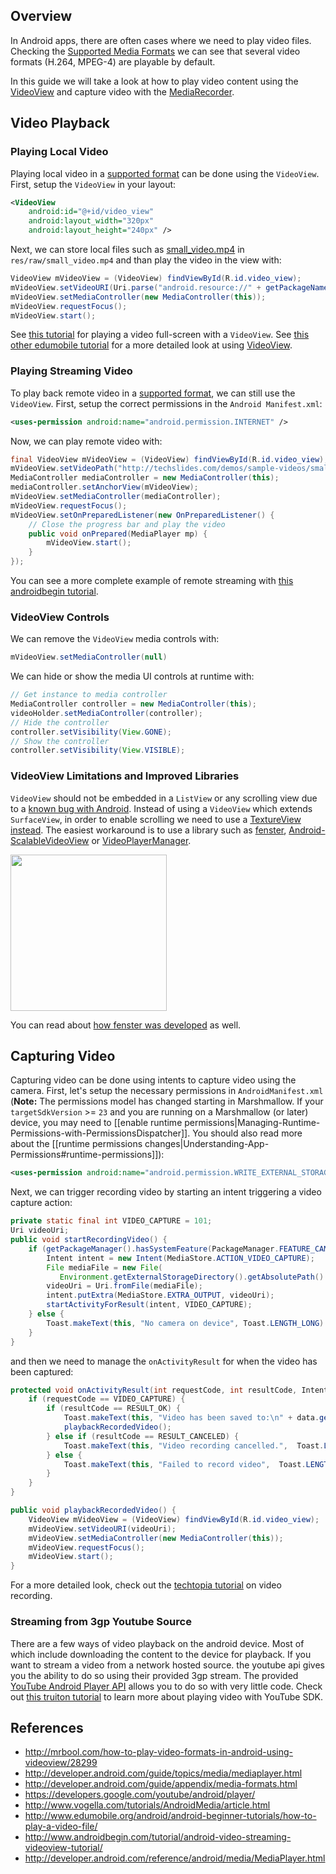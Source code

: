 ## Overview

In Android apps, there are often cases where we need to play video files. Checking the [Supported Media Formats](http://developer.android.com/guide/appendix/media-formats.html) we can see that several video formats (H.264, MPEG-4) are playable by default. 

In this guide we will take a look at how to play video content using the [VideoView](http://developer.android.com/reference/android/widget/VideoView.html) and capture video with the [MediaRecorder](http://developer.android.com/reference/android/media/MediaRecorder.html).

## Video Playback

### Playing Local Video

Playing local video in a [supported format](http://developer.android.com/guide/appendix/media-formats.html) can be done using the `VideoView`. First, setup the `VideoView` in your layout:

```xml
<VideoView
    android:id="@+id/video_view"
    android:layout_width="320px"
    android:layout_height="240px" />
```

Next, we can store local files such as [small_video.mp4](http://techslides.com/demos/sample-videos/small.mp4) in `res/raw/small_video.mp4` and than play the video in the view with:

```java
VideoView mVideoView = (VideoView) findViewById(R.id.video_view);
mVideoView.setVideoURI(Uri.parse("android.resource://" + getPackageName() +"/"+R.raw.small_video));
mVideoView.setMediaController(new MediaController(this));
mVideoView.requestFocus();
mVideoView.start();
```

See [this tutorial](https://mobiarch.wordpress.com/2014/02/18/showing-fullscreen-video-in-android/) for playing a video full-screen with a `VideoView`. See [this other edumobile tutorial](http://www.edumobile.org/android/android-beginner-tutorials/how-to-play-a-video-file/) for a more detailed look at using [VideoView](http://developer.android.com/reference/android/widget/VideoView.html).

### Playing Streaming Video

To play back remote video in a [supported format](http://developer.android.com/guide/appendix/media-formats.html), we can still use the `VideoView`. First, setup the correct permissions in the `Android Manifest.xml`:

```xml
<uses-permission android:name="android.permission.INTERNET" />
```

Now, we can play remote video with:

```java
final VideoView mVideoView = (VideoView) findViewById(R.id.video_view);
mVideoView.setVideoPath("http://techslides.com/demos/sample-videos/small.mp4");
MediaController mediaController = new MediaController(this);
mediaController.setAnchorView(mVideoView);
mVideoView.setMediaController(mediaController);
mVideoView.requestFocus();
mVideoView.setOnPreparedListener(new OnPreparedListener() {
    // Close the progress bar and play the video
    public void onPrepared(MediaPlayer mp) {
        mVideoView.start();
    }
});
```

You can see a more complete example of remote streaming with [this androidbegin tutorial](http://www.androidbegin.com/tutorial/android-video-streaming-videoview-tutorial/).

### VideoView Controls

We can remove the `VideoView` media controls with:

```java
mVideoView.setMediaController(null)
```

We can hide or show the media UI controls at runtime with:

```java
// Get instance to media controller
MediaController controller = new MediaController(this);
videoHolder.setMediaController(controller);
// Hide the controller
controller.setVisibility(View.GONE);
// Show the controller 
controller.setVisibility(View.VISIBLE);
```

### VideoView Limitations and Improved Libraries

`VideoView` should not be embedded in a `ListView` or any scrolling view due to a [known bug with Android](https://code.google.com/p/android/issues/detail?id=37229). Instead of using a `VideoView` which extends `SurfaceView`, in order to enable scrolling we need to use a [TextureView instead](https://github.com/dmytrodanylyk/dmytrodanylyk/blob/gh-pages/articles/surface-view-play-video.md). The easiest workaround is to use a library such as [fenster](https://github.com/malmstein/fenster), [Android-ScalableVideoView](https://github.com/yqritc/Android-ScalableVideoView) or [VideoPlayerManager](https://github.com/danylovolokh/VideoPlayerManager). 

<a href="https://github.com/malmstein/fenster"><img src="http://i.imgur.com/EFVEg0V.gif" width="250" /></a>

You can read about [how fenster was developed](http://www.malmstein.com/blog/2014/08/09/how-to-use-a-textureview-to-display-a-video-with-custom-media-player-controls/) as well. 

## Capturing Video

Capturing video can be done using intents to capture video using the camera. First, let's setup the necessary permissions in `AndroidManifest.xml` (**Note:** The permissions model has changed starting in Marshmallow. If your `targetSdkVersion` >= `23` and you are running on a Marshmallow (or later) device, you may need to [[enable runtime permissions|Managing-Runtime-Permissions-with-PermissionsDispatcher]]. You should also read more about the [[runtime permissions changes|Understanding-App-Permissions#runtime-permissions]]):

```xml
<uses-permission android:name="android.permission.WRITE_EXTERNAL_STORAGE" />
```

Next, we can trigger recording video by starting an intent triggering a video capture action:

```java
private static final int VIDEO_CAPTURE = 101;
Uri videoUri;
public void startRecordingVideo() {
    if (getPackageManager().hasSystemFeature(PackageManager.FEATURE_CAMERA_FRONT)) {
        Intent intent = new Intent(MediaStore.ACTION_VIDEO_CAPTURE);
        File mediaFile = new File(
           Environment.getExternalStorageDirectory().getAbsolutePath() + "/myvideo.mp4");
        videoUri = Uri.fromFile(mediaFile);
        intent.putExtra(MediaStore.EXTRA_OUTPUT, videoUri);
        startActivityForResult(intent, VIDEO_CAPTURE);
    } else {
        Toast.makeText(this, "No camera on device", Toast.LENGTH_LONG).show();
    }
}
```

and then we need to manage the `onActivityResult` for when the video has been captured:

```java
protected void onActivityResult(int requestCode, int resultCode, Intent data) {
    if (requestCode == VIDEO_CAPTURE) {
        if (resultCode == RESULT_OK) {
            Toast.makeText(this, "Video has been saved to:\n" + data.getData(), Toast.LENGTH_LONG).show();
            playbackRecordedVideo();
        } else if (resultCode == RESULT_CANCELED) {
            Toast.makeText(this, "Video recording cancelled.",  Toast.LENGTH_LONG).show();
        } else {
            Toast.makeText(this, "Failed to record video",  Toast.LENGTH_LONG).show();
        }
    }
}

public void playbackRecordedVideo() {
    VideoView mVideoView = (VideoView) findViewById(R.id.video_view);
    mVideoView.setVideoURI(videoUri);
    mVideoView.setMediaController(new MediaController(this));
    mVideoView.requestFocus();
    mVideoView.start();
}
```

For a more detailed look, check out the [techtopia tutorial](http://www.techotopia.com/index.php/Video_Recording_and_Image_Capture_on_Android_using_Camera_Intents#Calling_the_Video_Capture_Intent) on video recording.

### Streaming from 3gp Youtube Source

There are a few ways of video playback on the android device. Most of which include downloading the content to the device for playback. If you want to stream a video from a network hosted source. the youtube api gives you the ability to do so using their provided 3gp stream. The provided [YouTube Android Player API](https://developers.google.com/youtube/android/player/) allows you to do so with very little code. Check out [this truiton tutorial](http://www.truiton.com/2013/08/android-youtube-api-tutorial/) to learn more about playing video with YouTube SDK.

## References

* <http://mrbool.com/how-to-play-video-formats-in-android-using-videoview/28299>
* <http://developer.android.com/guide/topics/media/mediaplayer.html>
* <http://developer.android.com/guide/appendix/media-formats.html>
* <https://developers.google.com/youtube/android/player/>
* <http://www.vogella.com/tutorials/AndroidMedia/article.html>
* <http://www.edumobile.org/android/android-beginner-tutorials/how-to-play-a-video-file/>
* <http://www.androidbegin.com/tutorial/android-video-streaming-videoview-tutorial/>
* <http://developer.android.com/reference/android/media/MediaPlayer.html>